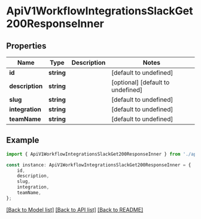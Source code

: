 # ApiV1WorkflowIntegrationsSlackGet200ResponseInner


## Properties

Name | Type | Description | Notes
------------ | ------------- | ------------- | -------------
**id** | **string** |  | [default to undefined]
**description** | **string** |  | [optional] [default to undefined]
**slug** | **string** |  | [default to undefined]
**integration** | **string** |  | [default to undefined]
**teamName** | **string** |  | [default to undefined]

## Example

```typescript
import { ApiV1WorkflowIntegrationsSlackGet200ResponseInner } from './api';

const instance: ApiV1WorkflowIntegrationsSlackGet200ResponseInner = {
    id,
    description,
    slug,
    integration,
    teamName,
};
```

[[Back to Model list]](../README.md#documentation-for-models) [[Back to API list]](../README.md#documentation-for-api-endpoints) [[Back to README]](../README.md)
